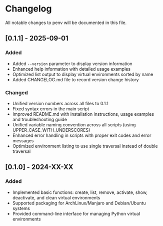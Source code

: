 # Changelog

All notable changes to penv will be documented in this file.

## [0.1.1] - 2025-09-01

### Added
- Added `--version` parameter to display version information
- Enhanced help information with detailed usage examples
- Optimized list output to display virtual environments sorted by name
- Added CHANGELOG.md file to record version change history

### Changed
- Unified version numbers across all files to 0.1.1
- Fixed syntax errors in the main script
- Improved README.md with installation instructions, usage examples and troubleshooting guide
- Unified variable naming convention across all scripts (using UPPER_CASE_WITH_UNDERSCORES)
- Enhanced error handling in scripts with proper exit codes and error messages
- Optimized environment listing to use single traversal instead of double traversal

## [0.1.0] - 2024-XX-XX

### Added
- Implemented basic functions: create, list, remove, activate, show, deactivate, and clean virtual environments
- Supported packaging for ArchLinux/Manjaro and Debian/Ubuntu systems
- Provided command-line interface for managing Python virtual environments